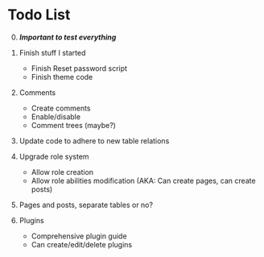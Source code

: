 # Todo List 

0. ***Important to test everything***

1. Finish stuff I started
    - Finish Reset password script
    - Finish theme code
    
2. Comments
    - Create comments
    - Enable/disable
    - Comment trees (maybe?)

3. Update code to adhere to new table relations

4. Upgrade role system
    - Allow role creation
    - Allow role abilities modification (AKA: Can create pages, can create posts)

5. Pages and posts, separate tables or no?

6. Plugins
    - Comprehensive plugin guide
    - Can create/edit/delete plugins
